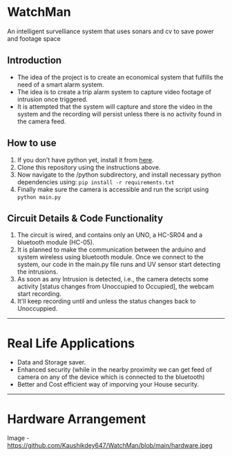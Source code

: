 # WatchMan

An intelligent survelliance system that uses sonars and cv to save power and footage space
 
## Introduction
* The idea of the project is to create an economical system that fulfills the need of a smart alarm system.
* The idea is to create a trip alarm system to capture video footage of intrusion once triggered.
* It is attempted that the system will capture and store the video in the system and the recording will persist unless there is no activity found in the camera feed.

## How to use
1. If you don't have python yet, install it from [here]("https://www.python.org/downloads/").
2. Clone this repository using the instructions above.
3. Now navigate to the /python subdirectory, and install necessary python dependencies using: `pip install -r requirements.txt`
4. Finally make sure the camera is accessible and run the script using `python main.py`

## Circuit Details & Code Functionality
1. The circuit is wired, and contains only an UNO, a HC-SR04 and a bluetooth module (HC-05). 
2. It is planned to make the communication between the arduino and system wireless using bluetooth module. Once we connect to the system, our code in the main.py file runs and UV sensor start detecting the intrusions. 
3. As soon as any Intrusion is detected, i.e., the camera detects some activity [status changes from Unoccupied to Occupied], the webcam start recording.
4. It'll keep recording until and unless the status changes back to Unoccuppied.
-----------------------------------------------------------------------------------------------------------------------------------------------------------------------------------
# Real Life Applications
- Data and Storage saver.
- Enhanced security (while in the nearby proximity we can get feed of camera on any of the device which is connected to the bluetooth)
- Better and Cost efficient way of imporving your House security.
-----------------------------------------------------------------------------------------------------------------------------------------------------------------------------------
# Hardware Arrangement
Image - https://github.com/Kaushikdey647/WatchMan/blob/main/hardware.jpeg
